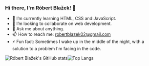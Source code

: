 ### Hi there, I'm Róbert Blažek! 👋

- 🌱 I’m currently learning HTML, CSS and JavaScript.
- 👯 I’m looking to collaborate on web development.
- 💬 Ask me about anything.
- 📫 How to reach me: robertblazek02@gmail.com
- ⚡ Fun fact: Sometimes I wake up in the middle of the night, with a solution to a problem I'm facing in the code.



![Róbert Blažek's GitHub stats](https://github-readme-stats.vercel.app/api?username=bobbyblaze&show_icons=true&theme=dracula)![Top Langs](https://github-readme-stats.vercel.app/api/top-langs/?username=bobbyblaze&layout=compact&theme=dracula)
